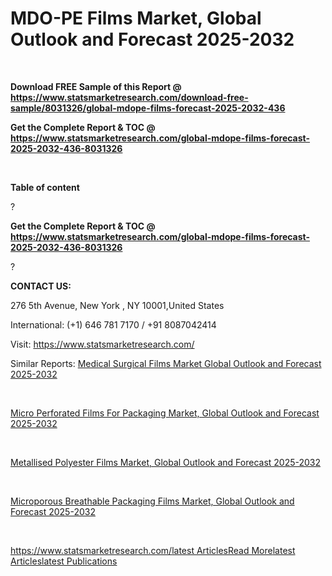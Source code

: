 <h1>MDO-PE Films Market, Global Outlook and Forecast 2025-2032</h1><br/><p><strong>Download FREE Sample of this Report @ <a href="https://www.statsmarketresearch.com/download-free-sample/8031326/global-mdope-films-forecast-2025-2032-436">https://www.statsmarketresearch.com/download-free-sample/8031326/global-mdope-films-forecast-2025-2032-436</a></strong></p>
 
 
 
 <div><b>Get the Complete Report & TOC @ <a href="https://www.statsmarketresearch.com/global-mdope-films-forecast-2025-2032-436-8031326">https://www.statsmarketresearch.com/global-mdope-films-forecast-2025-2032-436-8031326</a></b></div>
 
 
 
 <p><br />
 
 <b>Table of content</b></p>
 
 
 
 <p>? </p>
 
 
 
 <div><b>Get the Complete Report & TOC @ <a href="https://www.statsmarketresearch.com/global-mdope-films-forecast-2025-2032-436-8031326">https://www.statsmarketresearch.com/global-mdope-films-forecast-2025-2032-436-8031326</a></b></div>
 
 
 
 <p>? </p>
 
 
 
 <p><b>CONTACT US:</b><br />
 
 276 5th Avenue, New York , NY 10001,United States<br />
 
 International: (+1) 646 781 7170 / +91 8087042414<br />
 
 Visit: <a href="https://www.statsmarketresearch.com/">https://www.statsmarketresearch.com/</a><br />
 
 Similar Reports: <a href="https://www.statsmarketresearch.com/global-mdope-films-forecast-2025-2032-436-8031326">Medical Surgical Films Market Global Outlook and Forecast 2025-2032 </a><br />
 
 <br />
 
 <a href="https://www.statsmarketresearch.com/global-mdope-films-forecast-2025-2032-436-8031326">Micro Perforated Films For Packaging Market, Global Outlook and Forecast 2025-2032</a><br />
 
 <br />
 
 <a href="https://www.statsmarketresearch.com/global-mdope-films-forecast-2025-2032-436-8031326">Metallised Polyester Films Market, Global Outlook and Forecast 2025-2032</a><br />
 
 <br />
 
 <a href="https://www.statsmarketresearch.com/global-mdope-films-forecast-2025-2032-436-8031326">Microporous Breathable Packaging Films Market, Global Outlook and Forecast 2025-2032</a><br />
 
 <br />
 
 <a href="https://gyeongbokgung.com">https://www.statsmarketresearch.com/</a><a href="https://hallyeomaritime.com">latest Articles</a><a href="https://jingwansa.com">Read More</a><a href="https://nguoiviet.jp/">latest Articles</a><a href="https://www.intelmarketresearch.com/">latest Publications</a></p>